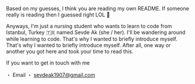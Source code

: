 Based on my guesses, I think you are reading my own README. If someone really is reading then I guessed right LOL 👀

Anyways, I'm just a nursing student who wants to learn to code from Istanbul, Turkey 🇹🇷 named Sevde Ak (she / her). I'll be wandering around while learning to code. That's why I wanted to briefly introduce myself. That's why I wanted to briefly introduce myself. After all, one way or another you got here and took your time to read this.

If you want to get in touch with me

・ Email        ・ sevdeak1907@gmail.com
